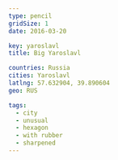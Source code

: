 ```yaml
---
type: pencil
gridSize: 1
date: 2016-03-20

key: yaroslavl
title: Big Yaroslavl

countries: Russia
cities: Yaroslavl
latlng: 57.632904, 39.890604
geo: RUS

tags:
  - city
  - unusual
  - hexagon
  - with rubber
  - sharpened
---
```

